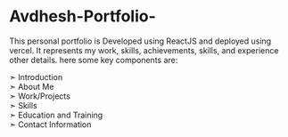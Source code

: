 # Avdhesh-Portfolio-

This personal portfolio is Developed using ReactJS  and deployed using vercel. 
It represents my work, skills, achievements, skills, and experience other details.
here some key components are:

➣ Introduction                                                                                                              
➣ About Me                                                                                     
➣ Work/Projects                                                                                                 
➣ Skills                                                                                                               
➣ Education and Training                                                                        
➣ Contact Information
